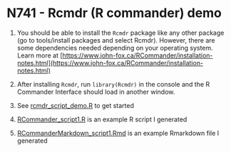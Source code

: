 # N741 - Rcmdr (R commander) demo

1. You should be able to install the `Rcmdr` package like any other package (go to tools/install packages and select Rcmdr). However, there are some dependencies needed depending on your operating system. Learn more at [https://www.john-fox.ca/RCommander/installation-notes.html](https://www.john-fox.ca/RCommander/installation-notes.html)

2. After installing `Rcmdr`, run `library(Rcmdr)` in the console and the R Commander Interface should load in another window.

3. See [rcmdr_script_demo.R](https://github.com/melindahiggins2000/N741_Rcmdr_demo/blob/main/rcmdr_script_demo.R) to get started

4. [RCommander_script1.R](https://github.com/melindahiggins2000/N741_Rcmdr_demo/blob/main/RCommander_script1.R) is an example R script I generated

5. [RCommanderMarkdown_script1.Rmd](https://github.com/melindahiggins2000/N741_Rcmdr_demo/blob/main/RCommanderMarkdown_script1.Rmd) is an example Rmarkdown file I generated
